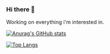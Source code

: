 ### Hi there 👋

Working on everything i'm interested in.

[![Anurag's GitHub stats](https://github-readme-stats.vercel.app/api?username=NordLandeW)](https://github.com/anuraghazra/github-readme-stats)

[![Top Langs](https://github-readme-stats.vercel.app/api/top-langs/?username=NordLandeW&layout=compact&hide=html,css,javascript)](https://github.com/anuraghazra/github-readme-stats)
